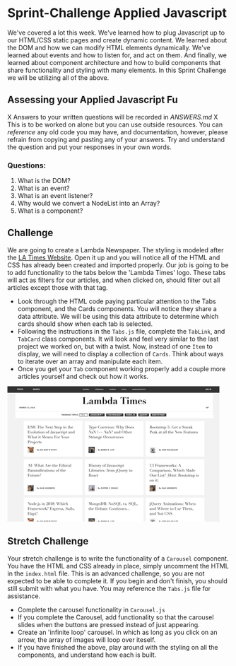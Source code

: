 # Sprint-Challenge Applied Javascript

We've covered a lot this week. We've learned how to plug Javascript up to our HTML/CSS static pages and create dynamic content. We learned about the DOM and how we can modify HTML elements dynamically. We've learned about events and how to listen for, and act on them. And finally, we learned about component architecture and how to build components that share functionality and styling with many elements. In this Sprint Challenge we will be utilizing all of the above.

## Assessing your Applied Javascript Fu

X Answers to your written questions will be recorded in _ANSWERS.md_
X This is to be worked on alone but you can use outside resources. You can _reference_ any old code you may have, and documentation, however, please refrain from copying and pasting any of your answers. Try and understand the question and put your responses in your own words.

### Questions:

1. What is the DOM?
2. What is an event?
3. What is an event listener?
4. Why would we convert a NodeList into an Array?
5. What is a component?

## Challenge

We are going to create a Lambda Newspaper. The styling is modeled after the [LA Times Website](http://www.latimes.com). Open it up and you will notice all of the HTML and CSS has already been created and imported properly. Our job is going to be to add functionality to the tabs below the 'Lambda Times' logo. These tabs will act as filters for our articles, and when clicked on, should filter out all articles except those with that tag.

- Look through the HTML code paying particular attention to the Tabs component, and the Cards components. You will notice they share a data attribute. We will be using this data attribute to determine which cards should show when each tab is selected.
- Following the instructions in the `Tabs.js` file, complete the `TabLink`, and `TabCard` class components. It will look and feel very similar to the last project we worked on, but with a twist. Now, instead of one `Item` to display, we will need to display a collection of `Cards`. Think about ways to iterate over an array and manipulate each item.
- Once you get your `Tab` component working properly add a couple more articles yourself and check out how it works.

![Working Sprint Challenge Gif](./Sprint-Challenge.gif 'Example of working project')

## Stretch Challenge

Your stretch challenge is to write the functionality of a `Carousel` component. You have the HTML and CSS already in place, simply uncomment the HTML in the `index.html` file. This is an advanced challenge, so you are not expected to be able to complete it. If you begin and don't finish, you should still submit with what you have. You may reference the `Tabs.js` file for assistance.

- Complete the carousel functionality in `Carousel.js`
- If you complete the Carousel, add functionality so that the carousel slides when the buttons are pressed instead of just appearing.
- Create an 'infinite loop' carousel. In which as long as you click on an arrow, the array of images will loop over iteself.
- If you have finished the above, play around with the styling on all the components, and understand how each is built.
